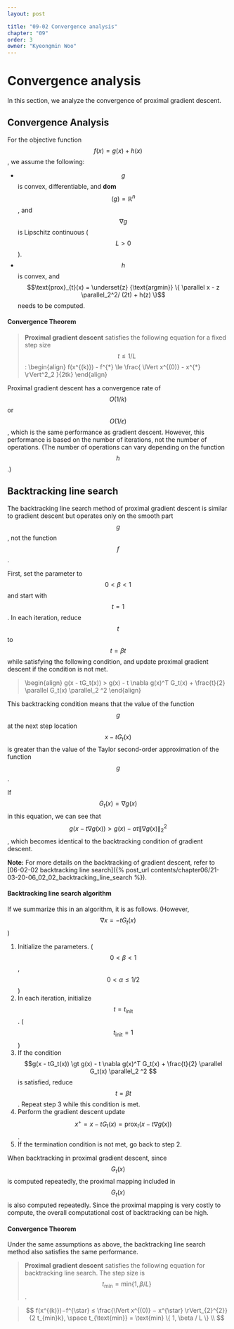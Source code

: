 ```yaml
---
layout: post

title: "09-02 Convergence analysis"
chapter: "09"
order: 3
owner: "Kyeongmin Woo"
---
```

# Convergence analysis
In this section, we analyze the convergence of proximal gradient descent. 

## Convergence Analysis
For the objective function $$f(x) = g(x) + h(x)$$, we assume the following:

* $$g$$ is convex, differentiable, and **dom**$$(g) = \mathbb{R}^n$$, and $$\nabla g$$ is Lipschitz continuous ($$L > 0$$).
* $$h$$ is convex, and $$\text{prox}_{t}(x) = \underset{z} {\text{argmin}} \{ \parallel x - z \parallel_2^2/ (2t) + h(z) \}$$ needs to be computed.

#### Convergence Theorem
> **Proximal gradient descent** satisfies the following equation for a fixed step size $$t \le 1/L$$: 
>\begin{align}
f(x^{(k)}) - f^{\*} \le  \frac{ \lVert x^{(0)} - x^{\*} \rVert^2_2 }{2tk}
\end{align}

Proximal gradient descent has a convergence rate of $$O(1/k)$$ or $$O(1/\epsilon)$$, which is the same performance as gradient descent. However, this performance is based on the number of iterations, not the number of operations. (The number of operations can vary depending on the function $$h$$.)

## Backtracking line search
The backtracking line search method of proximal gradient descent is similar to gradient descent but operates only on the smooth part $$g$$, not the function $$f$$. 

First, set the parameter to $$0 < \beta < 1$$ and start with $$t=1$$. In each iteration, reduce $$t$$ to $$t = \beta t$$ while satisfying the following condition, and update proximal gradient descent if the condition is not met.
> \begin{align}
g(x - tG_t(x)) > g(x) - t \nabla g(x)^T G_t(x) + \frac{t}{2} \parallel G_t(x) \parallel_2 ^2
\end{align}

This backtracking condition means that the value of the function $$g$$ at the next step location $$x - tG_t(x)$$ is greater than the value of the Taylor second-order approximation of the function $$g$$.

If $$G_t(x) = \nabla g(x)$$ in this equation, we can see that $$g(x - t \nabla g(x)) > g(x) - \alpha t \lVert \nabla g(x) \rVert_2^2 $$, which becomes identical to the backtracking condition of gradient descent. 

**Note:** For more details on the backtracking of gradient descent, refer to [06-02-02 backtracking line search]({% post_url contents/chapter06/21-03-20-06_02_02_backtracking_line_search %}).

#### Backtracking line search algorithm
If we summarize this in an algorithm, it is as follows. (However, $$\nabla x = - t G_t(x)$$)

1. Initialize the parameters. ($$0 \lt \beta \lt 1$$, $$0 \lt \alpha \le 1/2$$)
2. In each iteration, initialize $$t = t_{\text{init}}$$. ($$t_{\text{init}} = 1$$)
3. If the condition $$g(x - tG_t(x)) \gt g(x) - t \nabla g(x)^T G_t(x) + \frac{t}{2} \parallel G_t(x) \parallel_2 ^2 $$ is satisfied, reduce $$t = \beta t$$. Repeat step 3 while this condition is met.
4. Perform the gradient descent update $$ x^+ = x - t G_t(x) = \text{prox}_t(x - t \nabla g(x))$$.
5. If the termination condition is not met, go back to step 2.

When backtracking in proximal gradient descent, since $$G_t(x)$$ is computed repeatedly, the proximal mapping included in $$G_t(x)$$ is also computed repeatedly. Since the proximal mapping is very costly to compute, the overall computational cost of backtracking can be high.

#### Convergence Theorem
Under the same assumptions as above, the backtracking line search method also satisfies the same performance.

>**Proximal gradient descent** satisfies the following equation for backtracking line search. The step size is $$t_{\text{min}} = \text{min} \{1,\beta /L \}$$.

> $$
f(x^{(k)})−f^{\star} ≤ \frac{\lVert x^{(0)} − x^{\star} \rVert_{2}^{2}}{2 t_{min}k}, \space t_{\text{min}} = \text{min} \{ 1, \beta / L \} \\
$$
